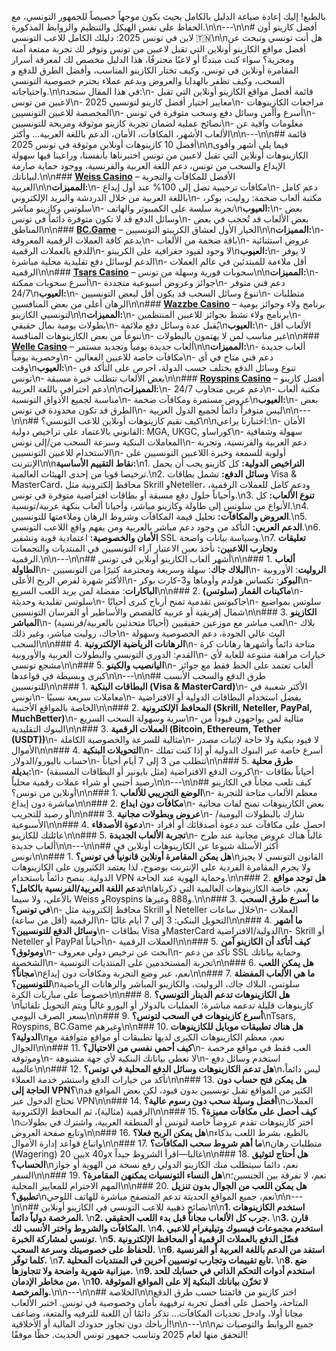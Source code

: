 بالطبع! إليك إعادة صياغة الدليل بالكامل بحيث يكون موجهاً خصيصاً للجمهور التونسي، مع الحفاظ على نفس الهيكل والتنظيم والروابط المذكورة.\n\n---\n\n# أفضل كازينو أون لاين في تونس 2025: دليلك الكامل للاعب التونسي 🇹🇳\n\nهل أنت تونسي وتبحث عن أفضل مواقع الكازينو أونلاين التي تقبل لاعبين من تونس وتوفر لك تجربة ممتعة آمنة ومجزية؟ سواء كنت مبتدئًا أو لاعبًا محترفًا، هذا الدليل مخصص لك لمعرفة أسرار المقامرة أونلاين في تونس، وكيف تختار الكازينو المناسب، وأفضل الطرق للدفع و السحب، وكيف تظفر بالهدايا والعروض وبدعم عملاء يحترم خصوصية التونسي واحتياجاته.\n\nفي هذا المقال ستجد:\n- قائمة أفضل مواقع الكازينو أونلاين التي تقبل لاعبين من تونس\n- معايير اختيار أفضل كازينو لتونسيي 2025\n- مراجعات الكازينوهات المخصصة للاعبين التونسيين\n- أسرع وأأمن وسائل دفع وسحب متوفرة في تونس\n- نصائح عملية لضمان تجربة كازينو موثوقة ومربحة للتونسيين\n- معلومات وافية عن الألعاب الأشهر، المكافآت، الأمان، الدعم باللغة العربية... وأكثر\n\n---\n\n## قائمة أفضل 10 كازينوهات أونلاين موثوقة في تونس 2025\n\nفيما يلي أشهر وأقوى الكازينوهات أونلاين التي تقبل لاعبين من تونس اختبرناها بأنفسنا، وراعينا فيها سهولة الإيداع والسحب من تونس، دعم اللغة العربية والفرنسية، ووجود حماية صارمة لبياناتك.\n\n### **[Weiss Casino](https://arabiccasinos.guide/top/weiss/)** – الأفضل للمكافآت والتجربة العربية\n\n**المميزات:**\n- مكافآت ترحيبية تصل إلى 100% عند أول إيداع\n- دعم كامل باللغة العربية من خلال الدردشة والبريد الإلكتروني\n- مكتبة ألعاب ضخمة: روليت، بوكر، سلوتس وكازينو مباشر\n- تجربة سلسة على الكمبيوتر والهاتف\n**العيوب:**\n- بعض وسائل الدفع قد لا تكون متوفرة دائماً في تونس\n- بعض الألعاب قد تُحجب في بعض المناطق\n\n### **[BC.Game](https://arabiccasinos.guide/top/bc.game/)** – الخيار الأول لعشاق الكريبتو التونسيين\n\n**المميزات:**\n- يدعم كافة العملات الرقمية المعروفة\n- باقة ضخمة من الألعاب\n- عروض استثنائية للدفع بالعملات الرقمية\n- لا وجود لقيود جغرافية على الكريبتو\n**العيوب:**\n- لا يوفر الدعم لوسائل دفع تقليدية محلية مباشرة\n- أقل ملاءمة للمبتدئين في عالم العملات الرقمية\n\n### **[Tsars Casino](https://arabiccasinos.guide/top/tsars/)** – سحوبات فورية وسهلة من تونس\n\n**المميزات:**\n- أسرع سحوبات ممكنة\n- جوائز وعروض أسبوعية متجددة\n- دعم فني متوفر 24/7\n**العيوب:**\n- تنوع وسائل السحب قد يكون أقل لبعض التونسيين\n- متطلبات الرهان أعلى من بعض المنافسين\n\n### **[Wazzbe Casino](https://arabiccasinos.guide/top/wazbee/)** – برنامج ولاء وجوائز يومية لتونسيي الكازينو\n\n**المميزات:**\n- برنامج ولاء نشط بجوائز للاعبين المنتظمين\n- بطولات يومية بمال حقيقي\n- يُقبل عدة وسائل دفع ملائمة\n**العيوب:**\n- الألعاب أقل تنوعاً من بعض الكازينوهات المنافسة\n- غير مناسب لمن لا يهتمون بالبطولات\n\n### **[Welle Casino](https://arabiccasinos.guide/top/welle/)** – ألعاب جديدة يومياً وتجديد مستمر\n\n**المميزات:**\n- ألعاب جديدة وحصرية يومياً\n- مكافآت خاصة للاعبين الفعالين\n- دعم فني متاح في أي وقت\n**العيوب:**\n- تنوع وسائل الدفع يختلف حسب الدولة، احرص على التأكد في تونس\n- بعض الألعاب تتطلب خبرة مسبقة\n\n### **[Royspins Casino](https://arabiccasinos.guide/top/royspins/)** – أفضل كازينو دعم احترافي باللغة العربية\n\n**المميزات:**\n- دعم عربي متجاوب 24/7\n- مكتبة ألعاب مناسبة لجميع الأذواق التونسية\n- عروض مستمرة ومكافآت ضخمة\n**العيوب:**\n- بعض الطرق قد تكون محدودة في تونس\n- ليس متوفراً دائماً لجميع الدول العربية\n\n---\n\n## كيف نقيم كازينوهات أونلاين للاعب التونسي؟\n\nاختبارنا يراعي:\n- الأمان القانوني بالاعتماد على تراخيص دولية: MGA, UKGC, كوراساو\n- سهولة وشفافية المعاملات البنكية وسرعة السحب من/إلى تونس\n- دعم العربية والفرنسية، وتجربة الاستخدام للاعبين التونسيين\n- أولوية للسمعة وخبرة اللاعبين التونسيين على الإنترنت\n\n**نقاط التقييم الأساسية:**\n1. **التراخيص الدولية:** كل كازينو يجب أن يحمل ترخيصا قويا من إحدى الهيئات العالمية.\n2. **وسائل الدفع:** تشمل بطاقات Visa & MasterCard، محافظ إلكترونية مثل Skrill وNeteller، ودعم كامل للعملات الرقمية، وأحياناً حلول دفع مسبقة أو بطاقات افتراضية متوفرة في تونس.\n3. **تنوع الألعاب:** كل الأنواع من سلوتس إلى طاولة وكازينو مباشر، وأحيانا ألعاب بنكهة عربية/تونسية.\n4. **العروض والمكافآت:** تحليل قيمة المكافآت وشروط الرهان وملاءمتها للتونسيين.\n5. **الدعم العربي:** التأكد من وجود دعم مباشر بالعربية ومن يفهم واقع اللاعب التونسي.\n6. **الأمان والخصوصية:** اعتمادية قوية وتشفير SSL وسياسة بيانات واضحة.\n7. **تعليقات وتجارب اللاعبين:** نأخذ بعين الاعتبار آراء التونسيين في المنتديات والتجمعات الرقمية.\n\n---\n\n## أشهر ألعاب الكازينو أونلاين في تونس\n\n### 1. **ألعاب الطاولة**\n- **البلاك جاك**: سهلة وسريعة ومحترمة كثيرًا من التونسيين\n- **الروليت**: الأوروبية الأكثر شهرة لفرص الربح الأعلى\n- **البوكر**: تكساس هولدم وأوماها و3-كارت بوكر\n- **الباكارات**: مفضلة لمن يريد اللعب السريع\n\n### 2. **ماكينات القمار (سلوتس)**\n- سلوتس تقليدية وحديثة\n- جاكبوتس تقدمية تمنح أرباح كبرى أحيانًا\n- سلوتس بمواضيع شمال إفريقية أو عربية كالقصص والأساطير أو الفرسان التونسيين\n\n### 3. **الكازينو المباشر**\n- لعب مباشر مع موزعين حقيقيين (أحيانًا متحدثين بالعربية/فرنسية)\n- بلاك جاك، روليت مباشر، وغير ذلك\n- البث عالي الجودة، دعم الخصوصية وسهولة السحب\n\n### 4. **الرهانات الرياضية الإلكترونية**\n- متاحة دائماً وأشهرها رهانات كرة القدم: الدوري التونسي والبطولات العربية والأوروبية\n- خيارات مراهنة متنوعة للغاية لأي مشجع تونسي\n\n### 5. **اليانصيب والكينو**\n- ألعاب تعتمد على الحظ فقط مع جوائز كبرى وبسيطة في قواعدها\n\n---\n\n## طرق الدفع والسحب الأنسب للتونسيين\n\n### 1. **البطاقات البنكية (Visa & MasterCard)**\n- الأكثر شعبية في تونس\n- معاملات سريعة نسبيًا\n- يفضل استخدام البطاقات الدولية أو الافتراضية الخاصة بالمواقع الأجنبية\n\n### 2. **المحافظ الإلكترونية (Skrill, Neteller, PayPal, MuchBetter)**\n- سرية وسهولة السحب السريع\n- مثالية لمن يواجهون قيوداً من البنوك التقليدية\n\n### 3. **العملات الرقمية (Bitcoin, Ethereum, Tether (USDT))**\n- مثالية للسرعة والخصوصية الكاملة\n- لا قيود بنكية ولا حاجة لإثبات مصدر الأموال\n\n### 4. **التحويلات البنكية**\n- أسرع خاصة عبر البنوك الدولية أو إذا كنت تملك حساب باليورو/الدولار\n- تتطلب من 3 إلى 7 أيام أحياناً\n\n### 5. **طرق محلية بديلة:**\n- كروت الدفع الافتراضية (مثل بايونير أو البطاقات المسبقة)\n- أحياناً بطاقات رصيد أجنبي أو شراء عملات رقمية محلياً\n\n---\n\n## كيف تلعب مجاناً في الكازينو أونلاين من تونس؟\n\n### 1. **الوضع التجريبي للألعاب**\n- معظم الألعاب متاحة للتجربة مباشرة دون إيداع\n\n### 2. **مكافآت دون ايداع**\n- بعض الكازينوهات تمنح لفات مجانية أو رصيد للتجريب\n\n### 3. **عروض وبطولات مجانية**\n- شارك بالبطولات اليومية/الأسبوعية\n\n### 4. **دعوة الأصدقاء**\n- احصل على مكافآت عند دعوة أصدقائك أو أفراد عائلتك للكازينو\n\n### 5. **تجربة الألعاب الجديدة**\n- غالباً هناك عروض مجانية عند طرح ألعاب جديدة\n\n---\n\n## أكثر الأسئلة شيوعا عن الكازينوهات أونلاين في تونس\n\n### 1. **هل يمكن المقامرة أونلاين قانونياً في تونس؟**\nالقانون التونسي لا يجيز ولا يجرم المقامرة الفردية على الإنترنت بوضوح، لذا يعتمد الكثيرون على الكازينوهات الدولية. ينصح دائماً باستخدام VPN وحماية الهوية عند الحاجة.\n\n### 2. **هل توجد مواقع تدعم اللغة العربية/الفرنسية بالكامل؟**\nنعم، خاصة الكازينوهات العالمية التي ذكرناها بالأعلى، ولا سيما Weiss وRoyspins و888 وغيرها.\n\n### 3. **ما أسرع طرق السحب في تونس؟**\n- محافظ إلكترونية مثل Skrill أو Neteller خلال ساعات\n- العملات الرقمية (أقل من ساعة)\n- التحويل البنكي: 3 إلى 7 أيام غالبًا\n\n### 4. **ما أشهر وسائل الدفع للتونسيين؟**\n- بطاقات Visa وMasterCard الدولية/الافتراضية\n- Skrill أو Neteller أو PayPal أحياناً\n- العملات الرقمية\n\n### 5. **كيف أتأكد أن الكازينو آمن وموثوق؟**\n- ابحث عن ترخيص دولي معروف\n- تأكد من دعم SSL وحماية بياناتك الشخصية\n- تجربة المستخدمين على المنتديات التونسية\n\n### 6. **هل يمكن اللعب مجاناً؟**\nنعم، عبر وضع التجربة ومكافآت دون إيداع\n\n### 7. **ما هي الألعاب المفضلة للتونسيين؟**\nسلوتس، البلاك جاك، الروليت، والكازينو المباشر والرهانات الرياضية خصوصاً على مباريات الكرة\n\n### 8. **هل الكازينوهات تدعم الدينار التونسي؟**\nكازينوهات قليلة تدعمه مباشرة؛ العمليات بالدولار أو اليورو غالباً ويتم التحويل تلقائياً بسعر الصرف اليومي\n\n### 9. **أسرع كازينوهات في السحب لتونس؟**\nTsars, Royspins, BC.Game وغيرهم\n\n### 10. **هل هناك تطبيقات موبايل للكازينوهات الدولية؟**\nنعم، معظم الكازينوهات الكبرى لديها تطبيقات أو مواقع متوافقة مع الجوال\n\n### 11. **كيف أحمي نفسي من الاحتيال؟**\n- العب فقط في مواقع مرخصة وموثوقة\n- لا تعطي بياناتك البنكية لأي جهة مشبوهة\n- استخدم وسائل دفع عالمية\n\n### 12. **هل تدعم الكازينوهات وسائل الدفع المحلية في تونس؟**\nليس دائماً، تأكد من خيارات الدفع واستشر خدمة العملاء\n\n### 13. **هل يمكن فتح حساب دون الحاجة إلى VPN؟**\nالكثير من المواقع تقبل تونسيين بدون قيود، لكن بعض المواقع قد تحتاج الدخول عبر VPN\n\n### 14. **أفضل وسيلة سحب دون رسوم عالية؟**\nالعملات الرقمية (مثالية)، ثم المحافظ الإلكترونية\n\n### 15. **كيف أحصل على مكافآت مميزة؟**\nاختر كازينوهات تقدم عروضاً خاصة لتونس أو المنطقة العربية، واشترك في بطولات وتابع صفحة العروض\n\n### 16. **هل يمكن الربح فعلا؟**\nبالطبع، بشرط اللعب بذكاء واتباع قواعد إدارة الأموال\n\n### 17. **ما أهم شروط سحب المكافآت؟**\nمتطلبات رهان (Wagering) بين 20x و40x غالبا—اقرأ الشروط جيداً\n\n### 18. **هل أحتاج لتوثيق الحساب؟**\nنعم، دائما سيتطلب منك الكازينو الدولي رفع نسخة من الهوية أو جواز السفر\n\n### 19. **هل النساء التونسيات يمكنهن المقامرة؟**\nنعم، لا تفرقة بين الجنسين؛ المهم الاحترام للمعايير المحلية\n\n### 20. **هل يمكن اللعب من الجوال بدون تنزيل تطبيق؟**\nنعم، جميع المواقع الحديثة تدعم المتصفح مباشرة للهاتف اللوحي\n\n---\n\n## نصائح ذهبية للاعب التونسي في الكازينو أونلاين\n\n**1. استخدم الكازينوهات المرخصة دولياً دائماً.**  \n**2. جرب كل الألعاب مجاناً قبل بدء اللعب الحقيقي.**  \n**3. قارن المكافآت والشروط واختر الأنسب لك.**  \n**4. استخدم مجموعات فيسبوك وتيليغرام للاعبي تونسي لمشاركة الخبرة.**  \n**5. فضّل الدفع بالعملات الرقمية أو المحافظ الإلكترونية للحفاظ على خصوصيتك وسرعة السحب.**  \n**6. استفد من الدعم باللغة العربية أو الفرنسية كلما توفّر.**  \n**7. تابع تقييمات وتجارب تونسيين آخرين في المنتديات المحلية.**  \n**8. ضع ميزانية شهرية واضحة ولا تتجاوزها.**  \n**9. استخدم أدوات التحكم الذاتي في حسابك للحد من مخاطر الإدمان.**  \n**10. لا تخزّن بياناتك البنكية إلا على المواقع الموثوقة والمرخصة.**\n\n---\n\n## الخلاصة\n\nاختر كازينو من قائمتنا حسب طرق الدفع المتاحة، واحصل على أفضل تجربة ترفيهية بأمان وخصوصية في تونس. اختبر الألعاب مجانا أولا، وادخل تحديات المكافآت… تذكر دائمًا أن اللعبة للترفيه والمتعة، وضاعف أرباحك دون تجاوز حدودك المالية أو الأخلاقية!\n\n---\n\nجميع الروابط والتوصيات تم التحقق منها لعام 2025 وتناسب جمهور تونس الحديث. حظًا موفقًا!
